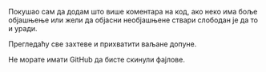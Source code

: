 Покушао сам да додам што више коментара на  код,
ако неко има боље објашњење или жели да објасни необјашњене ствари
слободан је да то и уради. 

Прегледаћу све захтеве и прихватити ваљане допуне.

Не морате имати GitHub да бисте скинули фајлове.
